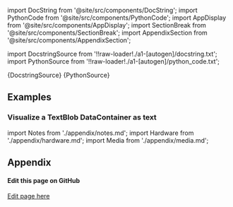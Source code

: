 <!--Add SEO here-->

[//]: # (Custom component imports)

import DocString from '@site/src/components/DocString';
import PythonCode from '@site/src/components/PythonCode';
import AppDisplay from '@site/src/components/AppDisplay';
import SectionBreak from '@site/src/components/SectionBreak';
import AppendixSection from '@site/src/components/AppendixSection';

[//]: # (Docstring)

import DocstringSource from '!!raw-loader!./a1-[autogen]/docstring.txt';
import PythonSource from '!!raw-loader!./a1-[autogen]/python_code.txt';

<DocString>{DocstringSource}</DocString>
<PythonCode GLink='VISUALIZERS/DATA_STRUCTURE/TEXT_VIEW/TEXT_VIEW.py'>{PythonSource}</PythonCode>

<SectionBreak />

[//]: # (Examples)

## Examples

### Visualize a TextBlob DataContainer as text

<AppDisplay 
  GLink='VISUALIZERS/DATA_STRUCTURE/TEXT_VIEW'
  nodeLabel='TEXT_VIEW'>
</AppDisplay>

<SectionBreak />

[//]: # (Appendix)

import Notes from './appendix/notes.md';
import Hardware from './appendix/hardware.md';
import Media from './appendix/media.md';

## Appendix

<AppendixSection index={0} folderPath='nodes/VISUALIZERS/DATA_STRUCTURE/TEXT_VIEW/appendix/'><Notes /></AppendixSection>
<AppendixSection index={1} folderPath='nodes/VISUALIZERS/DATA_STRUCTURE/TEXT_VIEW/appendix/'><Hardware /></AppendixSection>
<AppendixSection index={2} folderPath='nodes/VISUALIZERS/DATA_STRUCTURE/TEXT_VIEW/appendix/'><Media /></AppendixSection>

<SectionBreak />

[//]: # (Edit page on GitHub)

#### Edit this page on GitHub

[Edit page here](https://github.com/flojoy-ai/docs/tree/main/docs/nodes/VISUALIZERS/DATA_STRUCTURE/TEXT_VIEW)


